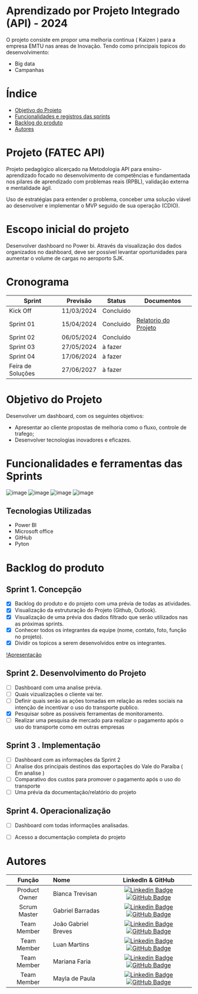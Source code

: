 # Aprendizado por Projeto Integrado (API) - 2024

O projeto consiste em propor uma melhoria continua ( Kaizen ) para a empresa EMTU nas areas de Inovação. Tendo como principais topicos do desenvolvimento:
- Big data
- Campanhas 

# Índice
* [Objetivo do Projeto](#objetivo-do-projeto)
* [Funcionalidades e registros das sprints](#funcionalidades-e-registros--das-sprints)
* [Backlog do produto](#Backlog-do-produto)
* [Autores](#autores)

# Projeto (FATEC API) 
Projeto pedagógico alicerçado na Metodologia API para ensino-aprendizado focado no desenvolvimento de competências e fundamentada nos pilares de aprendizado com problemas reais (RPBL), validação externa e mentalidade ágil. 

Uso de estratégias para entender o problema, conceber uma solução viável ao desenvolver e implementar o MVP seguido de sua operação (CDIO). 

# Escopo inicial do projeto
Desenvolver dashboard no Power bi. Através da visualização dos dados organizados no dashboard, deve ser possível levantar oportunidades para aumentar o volume de cargas no aeroporto SJK.   

# Cronograma
Sprint | Previsão | Status| Documentos |
|------|--------|------|--------|
|Kick Off | 11/03/2024 | Concluido | |
|Sprint 01 | 15/04/2024| Concluido |  [Relatorio do Projeto](https://fatecspgov-my.sharepoint.com/:w:/r/personal/bianca_trevisan_fatec_sp_gov_br/_layouts/15/Doc.aspx?sourcedoc=%7BEFD7AF8F-719D-4600-8447-C940DB55B103%7D&file=anexo_8_modelo_relatorio_projeto_integrador_log.docx&wdOrigin=TEAMS-WEB.p2p_ns.rwc&action=default&mobileredirect=true) |
|Sprint 02|  06/05/2024| Concluído |  
|Sprint 03| 27/05/2024 | à fazer |
|Sprint 04| 17/06/2024 | à fazer |
|Feira de Soluções|27/06/2027 | à fazer |

# Objetivo do Projeto
Desenvolver um dashboard, com os seguintes objetivos:  
- Apresentar ao cliente propostas de melhoria como o fluxo, controle de trafego;
- Desenvolver tecnologias inovadores e eficazes.
  
# Funcionalidades e ferramentas das Sprints
![image](https://github.com/user-attachments/assets/7e32ca44-e37b-4753-9055-d8809c70518b)
![image](https://github.com/user-attachments/assets/9141ae3f-18e4-4e01-aeaa-467f520b430c)
![image](https://github.com/user-attachments/assets/6c17916e-1e8e-46a1-8f68-456d4b4eeaf6)
![image](https://github.com/user-attachments/assets/6e30c417-2776-41c0-8e41-8f1e36555d56)



## Tecnologias Utilizadas

* Power BI
* Microsoft office
* GitHub
* Pyton



# Backlog do produto

## Sprint 1. Concepção
- [x] Backlog do produto e do projeto com uma prévia de todas as atividades.
- [x] Visualização da estruturação do Projeto (Github, Outlook).
- [x] Visualização de uma prévia dos dados filtrado que serão utilizados nas as próximas sprints. 
- [x] Conhecer todos os integrantes da equipe (nome, contato, foto, função no projeto).
- [X] Dividir os topicos a serem desenvolvidos entre os integrantes.

[!Apresentação](file:///C:/Users/PPCP-BetelAerointeri/Downloads/Apresentac%CC%A7a%CC%83o%20tecnolo%CC%81gica%20azul%20de%20dashboards%20e%20relato%CC%81rios%20financeiro.pdf)

## Sprint 2. Desenvolvimento do Projeto
- [ ] Dashboard com uma analise prévia.
- [ ] Quais vizualizações o cliente vai ter.
- [ ] Definir quais serão as ações tomadas em relação as redes sociais na intenção de incentivar o uso do transporte publico.
- [X] Pesquisar sobre as possiveis ferramentas de monitoramento.
- [ ] Realizar uma pesquisa de mercado para realizar o pagamento após o uso do transporte como em outras empresas

## Sprint 3 . Implementação
- [ ] Dashboard com as informações da Sprint 2
- [ ] Analise dos principais destinos das exportações do Vale do Paraíba ( Em analise )
- [ ] Comparativo dos custos para promover o pagamento após o uso do transporte
- [ ] Uma  prévia da documentação/relatório do projeto

## Sprint 4. Operacionalização
- [ ] Dashboard com todas informações analisadas.
- [ ] Acesso a documentação completa do projeto



</details>

# Autores
|    Função     | Nome                                  |                                                                                                                                                      LinkedIn & GitHub                                                                                                                                                      |
| :-----------: | :------------------------------------ | :-------------------------------------------------------------------------------------------------------------------------------------------------------------------------------------------------------------------------------------------------------------------------------------------------------------------------: |
| Product Owner |   Bianca Trevisan         |     [![Linkedin Badge](https://img.shields.io/badge/Linkedin-blue?style=flat-square&logo=Linkedin&logoColor=white)](www.linkedin.com/in/biancastrevisan) [![GitHub Badge](https://img.shields.io/badge/GitHub-111217?style=flat-square&logo=github&logoColor=white)](https://github.com/BiaTrevisan)              |
| Scrum Master  | Gabriel Barradas |      [![Linkedin Badge](https://img.shields.io/badge/Linkedin-blue?style=flat-square&logo=Linkedin&logoColor=white)](https://www.linkedin.com/in/gabrielbarradas/) [![GitHub Badge](https://img.shields.io/badge/GitHub-111217?style=flat-square&logo=github&logoColor=white)](https://github.com/gabrielbarradasfatec)     |
| Team Member   | João Gabriel Breves              |         [![Linkedin Badge](https://img.shields.io/badge/Linkedin-blue?style=flat-square&logo=Linkedin&logoColor=white)](www.linkedin.com/in/joão-breves) [![GitHub Badge](https://img.shields.io/badge/GitHub-111217?style=flat-square&logo=github&logoColor=white)](https://github.com/JoaoBreves)        |
|  Team Member  | Luan Martins                 |         [![Linkedin Badge](https://img.shields.io/badge/Linkedin-blue?style=flat-square&logo=Linkedin&logoColor=white)](www.linkedin.com/in/luanmartins00) [![GitHub Badge](https://img.shields.io/badge/GitHub-111217?style=flat-square&logo=github&logoColor=white)](https://github.com/LuanMartins00)        |
|  Team Member  | Mariana Faria                 |   [![Linkedin Badge](https://img.shields.io/badge/Linkedin-blue?style=flat-square&logo=Linkedin&logoColor=white)](www.linkedin.com/in/marianacdefaria) [![GitHub Badge](https://img.shields.io/badge/GitHub-111217?style=flat-square&logo=github&logoColor=white)](Marifaria2 (github.com))   |
|  Team Member  | Mayla de Paula    |           [![Linkedin Badge](https://img.shields.io/badge/Linkedin-blue?style=flat-square&logo=Linkedin&logoColor=white)](www.linkedin.com/in/mayladepaula) [![GitHub Badge](https://img.shields.io/badge/GitHub-111217?style=flat-square&logo=github&logoColor=white)](https://github.com/mayladpaula)          |

